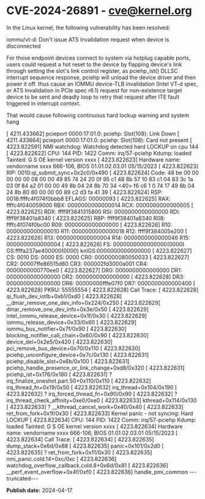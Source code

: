 # CVE-2024-26891 - cve@kernel.org

In the Linux kernel, the following vulnerability has been resolved:

iommu/vt-d: Don't issue ATS Invalidation request when device is disconnected

For those endpoint devices connect to system via hotplug capable ports,
users could request a hot reset to the device by flapping device's link
through setting the slot's link control register, as pciehp_ist() DLLSC
interrupt sequence response, pciehp will unload the device driver and
then power it off. thus cause an IOMMU device-TLB invalidation (Intel
VT-d spec, or ATS Invalidation in PCIe spec r6.1) request for non-existence
target device to be sent and deadly loop to retry that request after ITE
fault triggered in interrupt context.

That would cause following continuous hard lockup warning and system hang

[ 4211.433662] pcieport 0000:17:01.0: pciehp: Slot(108): Link Down
[ 4211.433664] pcieport 0000:17:01.0: pciehp: Slot(108): Card not present
[ 4223.822591] NMI watchdog: Watchdog detected hard LOCKUP on cpu 144
[ 4223.822622] CPU: 144 PID: 1422 Comm: irq/57-pciehp Kdump: loaded Tainted: G S
         OE    kernel version xxxx
[ 4223.822623] Hardware name: vendorname xxxx 666-106,
BIOS 01.01.02.03.01 05/15/2023
[ 4223.822623] RIP: 0010:qi_submit_sync+0x2c0/0x490
[ 4223.822624] Code: 48 be 00 00 00 00 00 08 00 00 49 85 74 24 20 0f 95 c1 48 8b
 57 10 83 c1 04 83 3c 1a 03 0f 84 a2 01 00 00 49 8b 04 24 8b 70 34 <40> f6 c6 1
0 74 17 49 8b 04 24 8b 80 80 00 00 00 89 c2 d3 fa 41 39
[ 4223.822624] RSP: 0018:ffffc4f074f0bbb8 EFLAGS: 00000093
[ 4223.822625] RAX: ffffc4f040059000 RBX: 0000000000000014 RCX: 0000000000000005
[ 4223.822625] RDX: ffff9f3841315800 RSI: 0000000000000000 RDI: ffff9f38401a8340
[ 4223.822625] RBP: ffff9f38401a8340 R08: ffffc4f074f0bc00 R09: 0000000000000000
[ 4223.822626] R10: 0000000000000010 R11: 0000000000000018 R12: ffff9f384005e200
[ 4223.822626] R13: 0000000000000004 R14: 0000000000000046 R15: 0000000000000004
[ 4223.822626] FS:  0000000000000000(0000) GS:ffffa237ae400000(0000)
knlGS:0000000000000000
[ 4223.822627] CS:  0010 DS: 0000 ES: 0000 CR0: 0000000080050033
[ 4223.822627] CR2: 00007ffe86515d80 CR3: 000002fd3000a001 CR4: 0000000000770ee0
[ 4223.822627] DR0: 0000000000000000 DR1: 0000000000000000 DR2: 0000000000000000
[ 4223.822628] DR3: 0000000000000000 DR6: 00000000fffe07f0 DR7: 0000000000000400
[ 4223.822628] PKRU: 55555554
[ 4223.822628] Call Trace:
[ 4223.822628]  qi_flush_dev_iotlb+0xb1/0xd0
[ 4223.822628]  __dmar_remove_one_dev_info+0x224/0x250
[ 4223.822629]  dmar_remove_one_dev_info+0x3e/0x50
[ 4223.822629]  intel_iommu_release_device+0x1f/0x30
[ 4223.822629]  iommu_release_device+0x33/0x60
[ 4223.822629]  iommu_bus_notifier+0x7f/0x90
[ 4223.822630]  blocking_notifier_call_chain+0x60/0x90
[ 4223.822630]  device_del+0x2e5/0x420
[ 4223.822630]  pci_remove_bus_device+0x70/0x110
[ 4223.822630]  pciehp_unconfigure_device+0x7c/0x130
[ 4223.822631]  pciehp_disable_slot+0x6b/0x100
[ 4223.822631]  pciehp_handle_presence_or_link_change+0xd8/0x320
[ 4223.822631]  pciehp_ist+0x176/0x180
[ 4223.822631]  ? irq_finalize_oneshot.part.50+0x110/0x110
[ 4223.822632]  irq_thread_fn+0x19/0x50
[ 4223.822632]  irq_thread+0x104/0x190
[ 4223.822632]  ? irq_forced_thread_fn+0x90/0x90
[ 4223.822632]  ? irq_thread_check_affinity+0xe0/0xe0
[ 4223.822633]  kthread+0x114/0x130
[ 4223.822633]  ? __kthread_cancel_work+0x40/0x40
[ 4223.822633]  ret_from_fork+0x1f/0x30
[ 4223.822633] Kernel panic - not syncing: Hard LOCKUP
[ 4223.822634] CPU: 144 PID: 1422 Comm: irq/57-pciehp Kdump: loaded Tainted: G S
         OE     kernel version xxxx
[ 4223.822634] Hardware name: vendorname xxxx 666-106,
BIOS 01.01.02.03.01 05/15/2023
[ 4223.822634] Call Trace:
[ 4223.822634]  <NMI>
[ 4223.822635]  dump_stack+0x6d/0x88
[ 4223.822635]  panic+0x101/0x2d0
[ 4223.822635]  ? ret_from_fork+0x11/0x30
[ 4223.822635]  nmi_panic.cold.14+0xc/0xc
[ 4223.822636]  watchdog_overflow_callback.cold.8+0x6d/0x81
[ 4223.822636]  __perf_event_overflow+0x4f/0xf0
[ 4223.822636]  handle_pmi_common
---truncated---

**Publish date:** 2024-04-17
